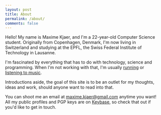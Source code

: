 ```yaml
---
layout: post
title: About
permalink: /about/
comments: false
---
```


Hello! My name is Maxime Kjaer, and I'm a 22-year-old Computer Science student. Originally from Copenhagen, Denmark, I'm now living in Switzerland and studying at the EPFL, the Swiss Federal Institute of Technology in Lausanne.

I'm fascinated by everything that has to do with technology, science and programming. When I'm not working with that, I'm usually [running](https://www.strava.com/athletes/8353205) or [listening to music](https://soundcloud.com/maxime-kjaer).

Introductions aside, the goal of this site is to be an outlet for my thoughts, ideas and work, should anyone want to read into that.

You can shoot me an email at [maxime.kjaer@gmail.com](mailto:maxime.kjaer@gmail.com) anytime you want! All my public profiles and PGP keys are on [Keybase](https://keybase.io/mkjaer), so check that out if you'd like to get in touch.